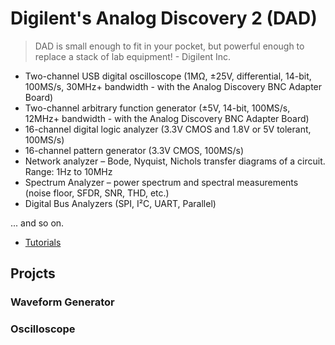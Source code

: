 # Digilent's Analog Discovery 2 (DAD)

> DAD is small enough to fit in your pocket, but powerful enough
> to replace a stack of lab equipment!   - Digilent Inc.

- Two-channel USB digital oscilloscope (1MΩ, ±25V, differential, 14-bit, 100MS/s, 30MHz+ bandwidth - with the Analog Discovery BNC Adapter Board)
- Two-channel arbitrary function generator (±5V, 14-bit, 100MS/s, 12MHz+ bandwidth - with the Analog Discovery BNC Adapter Board)
- 16-channel digital logic analyzer (3.3V CMOS and 1.8V or 5V tolerant, 100MS/s)
- 16-channel pattern generator (3.3V CMOS, 100MS/s)
- Network analyzer – Bode, Nyquist, Nichols transfer diagrams of a circuit. Range: 1Hz to 10MHz
- Spectrum Analyzer – power spectrum and spectral measurements (noise floor, SFDR, SNR, THD, etc.)
- Digital Bus Analyzers (SPI, I²C, UART, Parallel)

... and so on.


- [Tutorials](https://mil.ufl.edu/3701/DAD/DAD_Pin-Out.pdf)


## Projcts

### Waveform Generator

### Oscilloscope
